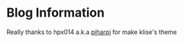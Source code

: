 # Blog Information

Really thanks to hpx014 a.k.a  <a href="https://github.com/piharpi" target="_blank" rel="noopener">piharpi</a> for make klise's theme
